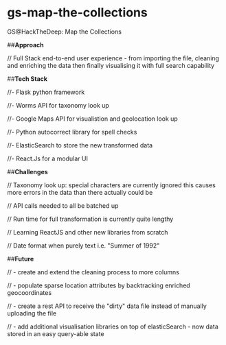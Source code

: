 # gs-map-the-collections
GS@HackTheDeep: Map the Collections

##**Approach**

// Full Stack end-to-end user experience - from importing the file, cleaning and enriching the data then finally visualising it with full search capability



##**Tech Stack**

//- Flask python framework

//- Worms API for taxonomy look up

//- Google Maps API for visualistion and geolocation look up

//- Python autocorrect library for spell checks

//- ElasticSearch to store the new transformed data

//- React.Js for a modular UI



##**Challenges**

// Taxonomy look up: special characters are currently ignored this causes more errors in the data than there actually could be

// API calls needed to all be batched up

// Run time for full transformation is currently quite lengthy

// Learning ReactJS and other new libraries from scratch

// Date format when purely text i.e. "Summer of 1992"



##**Future**

// - create and extend the cleaning process to more columns

// - populate sparse location attributes by backtracking enriched geocoordinates

// - create a rest API to receive the "dirty" data file instead of manually uploading the file

// - add additional visualisation libraries on top of elasticSearch - now data stored in an easy query-able state 
